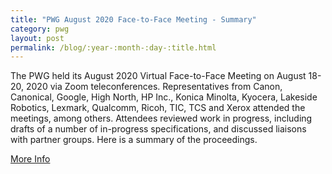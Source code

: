 ```yaml
---
title: "PWG August 2020 Face-to-Face Meeting - Summary"
category: pwg
layout: post
permalink: /blog/:year-:month-:day-:title.html
---
```


The PWG held its August 2020 Virtual Face-to-Face Meeting on August 18-20, 2020 via Zoom teleconferences. Representatives from Canon, Canonical, Google, High North, HP Inc., Konica Minolta, Kyocera, Lakeside Robotics, Lexmark, Qualcomm, Ricoh, TIC, TCS and Xerox attended the meetings, among others. Attendees reviewed work in progress, including drafts of a number of in-progress specifications, and discussed liaisons with partner groups. Here is a summary of the proceedings.

<a class="btn btn-secondary btn-sm" href="https://www.pwg.org/blog/pwg-august-2020-F2F-summary.html">More Info</a>
